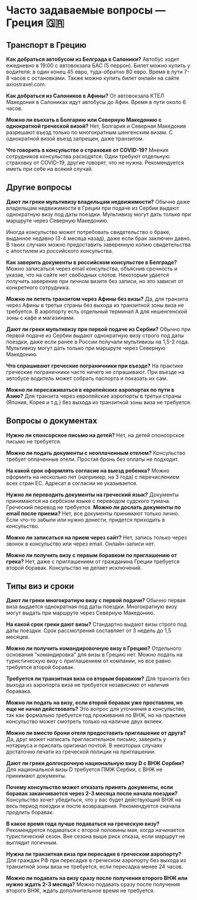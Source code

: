 # Часто задаваемые вопросы — Греция 🇬🇷
## Транспорт в Грецию

**Как добраться автобусом из Белграда в Салоники?**
Автобус ходит ежедневно в 19:00 с автовокзала БАС (5 перрон). Билет можно купить у водителя: в один конец 45 евро, туда-обратно 80 евро. Время в пути 7-8 часов с остановками. Также можно купить билет онлайн на сайте axiostravel.com.

**Как добраться из Салоников в Афины?**
От автовокзала КТЕЛ Македония в Салониках идут автобусы до Афин. Время в пути около 6 часов.

**Можно ли въехать в Болгарию или Северную Македонию с однократной греческой визой?**
Нет, Болгария и Северная Македония разрешают въезд только по многократным шенгенским визам. С однократной визой въезд запрещен, даже транзитом.

**Что говорить в консульстве о страховке от COVID-19?**
Мнения сотрудников консульства расходятся. Одни требуют отдельную страховку от COVID-19, другие говорят, что не нужна. Рекомендуется иметь при себе на всякий случай.

## Другие вопросы
**Дают ли греки мультивизу владельцам недвижимости?**
Обычно даже владельцам недвижимости в Греции при подаче из Сербии выдают однократную визу под даты поездки. Мультивизу могут дать только при маршруте через Северную Македонию.

Иногда консульство может потребовать свидетельство о браке, выданное недавно (3-4 месяца назад), даже если брак заключен давно. В таких случаях можно предоставить заверенную копию свидетельства с апостилем из российского консульства.

**Как заверить документы в российском консульстве в Белграде?**
Можно записаться через email консульства, объяснив срочность и указав, что на сайте нет свободных слотов. Некоторым удается получить заверение при личном визите без записи, но это зависит от конкретного сотрудника.


**Можно ли лететь транзитом через Афины без визы?**
Да, для транзита через Афины в третьи страны без выхода из транзитной зоны виза не требуется. В аэропорту есть отдельный терминал А для нешенгенской зоны с кафе и магазинами.

**Дают ли греки мультивизу при первой подаче из Сербии?**
Обычно при первой подаче из Сербии выдают однократную визу строго под даты поездки, даже если ранее в России получали мультивизы на 1,5-2 года. Мультивизу могут дать только при маршруте через Северную Македонию.


**Что спрашивают греческие пограничники при въезде?**
На практике греческие пограничники часто ничего не спрашивают. При въезде на автобусе водитель может собрать паспорта и показать их сам.

**Можно ли пересаживаться в европейских аэропортах по пути в Азию?**
Для транзита через европейские аэропорты в третьи страны (Япония, Корея и т.д.) без выхода из транзитной зоны виза не требуется.

## Вопросы о документах

**Нужно ли спонсорское письмо на детей?**
Нет, на детей спонсорское письмо не требуется.

**Можно ли подать документы с неоплаченным отелем?**
Консульство требует оплаченные отели. Простая бронь без оплаты не подходит.

**На какой срок оформлять согласие на выезд ребенка?**
Можно оформить на несколько лет (например, на 3 года) с перечислением всех стран ЕС. Адресат в согласии не указывается.


**Нужно ли переводить документы на греческий язык?**
Документы принимаются на сербском языке с переводом судского тумача. Греческий перевод не требуется.
**Можно ли дослать документы по email после приема?**
Нет, все документы принимают только лично. Если что-то забыли или нужно донести, придется приходить в консульство.

**Можно ли записаться на прием через сайт?**
Нет, запись только через звонок в консульство или через email. Онлайн-записи нет.

**Можно ли получить визу с первым боравком по приглашению от грека?**
Нет, даже с приглашением от гражданина Греции требуется второй боравак. Консульство не делает исключений.



## Типы виз и сроки

**Дают ли греки многократную визу с первой подачи?**
Обычно первая виза выдается однократная под даты поездки. Многократную визу могут выдать при маршруте через Северную Македонию.

**На какой срок греки дают визы?**
Стандартно выдают визы строго под даты поездки. Срок рассмотрения составляет от 3 недель до 1,5 месяцев.

**Можно ли получить командировочную визу в Грецию?**
Отдельного основания "командировка" для визы в Грецию нет. Можно подать на туристическую визу с приглашением от компании, но все равно требуется второй боравак.

**Требуется ли транзитная виза со вторым боравком?**
Для транзита без выхода из аэропорта виза не требуется независимо от наличия боравака.


**Можно ли подать на визу, если второй боравак уже проставлен, но еще не начал действовать?**
Это вопрос для уточнения в консульстве, так как формально требуется год проживания по ВНЖ, но на практике консульство может смотреть только на наличие двух вклеек.

**Можно ли вместо брони отеля предоставить приглашение от друга?**
Да, друг может написать пригласительное письмо, заверить у нотариуса и прислать оригинал почтой. В некоторых случаях достаточно печати из греческой полиции на приглашении.

**Дают ли греки долгосрочную национальную визу D с ВНЖ Сербии?**
Для национальной визы D требуется ПМЖ Сербии, с ВНЖ не принимают документы.


**Почему консульство может отказать принять документы, если боравак заканчивается через 2-3 месяца после начала поездки?**
Консульство хочет убедиться, что у вас будет действующий ВНЖ на весь период поездки и после возвращения. Рекомендуется сначала продлить боравак.

**В какое время года лучше подаваться на греческую визу?**
Рекомендуется подаваться с второй половины мая, когда начинается туристический сезон. Вне сезона выше риск отказа, если маршрут не выглядит логичным.

**Нужна ли транзитная виза при пересадке в греческом аэропорту?**
Для граждан РФ при пересадке в греческом аэропорту без выхода из транзитной зоны виза не требуется, если пересадка менее 24 часов.


**Можно ли подавать на визу сразу после получения второго ВНЖ или нужно ждать 2-3 месяца?**
Можно подавать сразу после получения второго ВНЖ, ждать дополнительное время не требуется.

